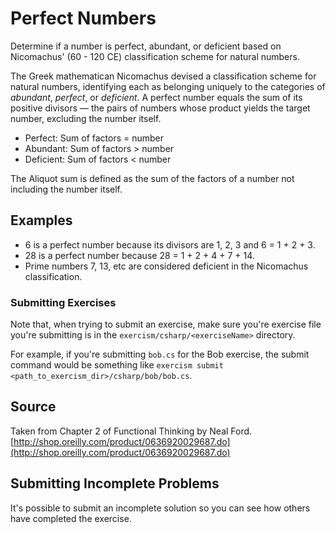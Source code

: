 # Perfect Numbers

Determine if a number is perfect, abundant, or deficient based on Nicomachus' (60 - 120 CE) classification scheme for natural numbers.

The Greek mathematican Nicomachus devised a classification scheme for
natural numbers, identifying each as belonging uniquely to the
categories of _abundant_, _perfect_, or _deficient_.  A perfect number
equals the sum of its positive divisors — the pairs of numbers whose
product yields the target number, excluding the number itself.

- Perfect: Sum of factors = number
- Abundant: Sum of factors > number
- Deficient: Sum of factors < number

The Aliquot sum is defined as the sum of the factors of a number not
including the number itself.

## Examples

- 6 is a perfect number because its divisors are 1, 2, 3 and 6 = 1 + 2 +
  3.
- 28 is a perfect number because 28 = 1 + 2 + 4 + 7 + 14.
- Prime numbers 7, 13, etc are considered deficient in the Nicomachus
  classification.

### Submitting Exercises

Note that, when trying to submit an exercise, make sure you're exercise file you're submitting is in the `exercism/csharp/<exerciseName>` directory.

For example, if you're submitting `bob.cs` for the Bob exercise, the submit command would be something like `exercism submit <path_to_exercism_dir>/csharp/bob/bob.cs`.

## Source

Taken from Chapter 2 of Functional Thinking by Neal Ford. [http://shop.oreilly.com/product/0636920029687.do](http://shop.oreilly.com/product/0636920029687.do)

## Submitting Incomplete Problems
It's possible to submit an incomplete solution so you can see how others have completed the exercise.

